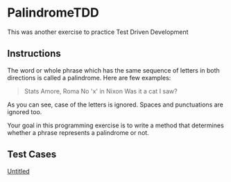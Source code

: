 # PalindromeTDD

This was another exercise to practice Test Driven Development

## Instructions
The word or whole phrase which has the same sequence of letters in
both directions is called a palindrome. Here are few examples:

> Stats
Amore, Roma
No 'x' in Nixon
Was it a cat I saw?

As you can see, case of the letters is ignored. Spaces and punctuations are ignored too.

Your goal in this programming exercise is to write a method that determines whether a phrase represents a palindrome or not.

## Test Cases

[Untitled](https://www.notion.so/9473bf9debb24e2a9825416fac885195)
